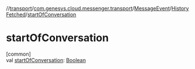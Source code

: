 //[transport](../../../../index.md)/[com.genesys.cloud.messenger.transport](../../index.md)/[MessageEvent](../index.md)/[HistoryFetched](index.md)/[startOfConversation](start-of-conversation.md)

# startOfConversation

[common]\
val [startOfConversation](start-of-conversation.md): [Boolean](https://kotlinlang.org/api/latest/jvm/stdlib/kotlin/-boolean/index.html)
